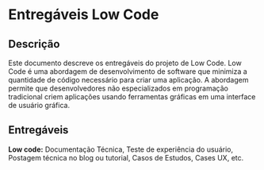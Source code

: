 # Entregáveis Low Code

## Descrição

Este documento descreve os entregáveis do projeto de Low Code.
Low Code é uma abordagem de desenvolvimento de software que minimiza a quantidade de código necessário para criar uma aplicação. A abordagem permite que desenvolvedores não especializados em programação tradicional criem aplicações usando ferramentas gráficas em uma interface de usuário gráfica.

## Entregáveis

**Low code:** Documentação Técnica, Teste de experiência do usuário, Postagem técnica no blog ou tutorial, Casos de Estudos, Cases UX, etc.
